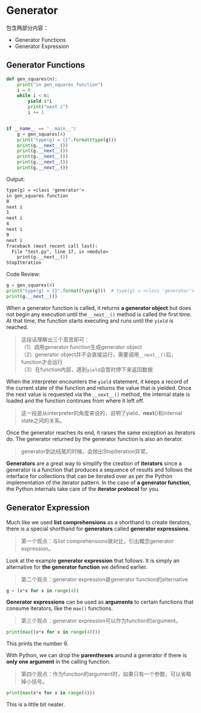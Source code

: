 # Generator

包含两部分内容：

- Generator Functions
- Generator Expression

## Generator Functions

```python
def gen_squares(n):
    print("in gen_squares function")
    i = 0
    while i < n:
        yield i*i
        print("next i")
        i += 1


if __name__ == '__main__':
    g = gen_squares(4)
    print("type(g) = {}".format(type(g)))
    print(g.__next__())
    print(g.__next__())
    print(g.__next__())
    print(g.__next__())
    print(g.__next__())

```

Output:

```txt
type(g) = <class 'generator'>
in gen_squares function
0
next i
1
next i
4
next i
9
next i
Traceback (most recent call last):
  File "test.py", line 17, in <module>
    print(g.__next__())
StopIteration

```

Code Review:

```python
g = gen_squares(4)
print("type(g) = {}".format(type(g)))  # type(g) = <class 'generator'>
print(g.__next__())
```

When a generator function is called, it returns **a generator object** but does not begin any execution until the `__next__()` method is called the first time. At that time, the function starts executing and runs until the `yield` is reached.

> 这段话理解出三个意思即可：  
> （1）调用generator function生成generator object  
> （2）generator object并不会直接运行，需要调用`__next__()`后，function才会运行  
> （3）在function内部，遇到`yield`会暂时停下来返回数据  

When the interpreter encounters the `yield` statement, it keeps a record of the current state of the function and returns the value that is yielded. Once the next value is requested via the `__next__()` method, the internal state is loaded and the function continues from where it left off.

> 这一段是从interpreter的角度来说的，说明了yield、__next__()和internal state之间的关系。

Once the generator reaches its end, it raises the same exception as iterators do. The generator returned by the generator function is also an iterator.

> generator到达结尾的时候，会抛出StopIteration异常。  

**Generators** are a great way to simplify the creation of **iterators** since a generator is a function that produces a sequence of results and follows the interface for collections that can be iterated over as per the Python implementation of the iterator pattern. In the case of **a generator function**, the Python internals take care of the **iterator protocol** for you.

## Generator Expression

Much like we used **list comprehensions** as a shorthand to create iterators, there is a special shorthand for **generators** called **generator expressions**.

> 第一个观点：与list comprehensions做对比，引出概念generator expression。

Look at the example **generator expression** that follows. It is simply an alternative for **the generator function** we defined earlier.

> 第二个观点：generator expression是generator function的alternative

```python
g = (x*x for x in range(4))
```

**Generator expressions** can be used as **arguments** to certain functions that consume iterators, like the `max()` functions.

> 第三个观点：generator expression可以作为function的argument。

```python
print(max((x*x for x in range(4))))
```

This prints the number 9.

With Python, we can drop the **parentheses** around a generator if there is **only one argument** in the calling function.

> 第四个观点：作为function的argument时，如果只有一个参数，可以省略掉小括号。

```python
print(max(x*x for x in range(4)))
```

This is a little bit neater.


